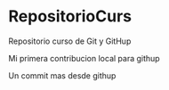 # RepositorioCurs
Repositorio curso de Git y GitHup

Mi primera contribucion local para githup

Un commit mas desde githup
